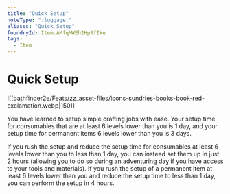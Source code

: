 ```yaml
---
title: "Quick Setup"
noteType: ":luggage:"
aliases: "Quick Setup"
foundryId: Item.AMfqMWEh2HpSfIku
tags:
  - Item
---
```


# Quick Setup
![[pathfinder2e/Feats/zz_asset-files/icons-sundries-books-book-red-exclamation.webp|150]]

You have learned to setup simple crafting jobs with ease. Your setup time for consumables that are at least 6 levels lower than you is 1 day, and your setup time for permanent items 6 levels lower than you is 3 days.

If you rush the setup and reduce the setup time for consumables at least 6 levels lower than you to less than 1 day, you can instead set them up in just 2 hours (allowing you to do so during an adventuring day if you have access to your tools and materials). If you rush the setup of a permanent item at least 6 levels lower than you and reduce the setup time to less than 1 day, you can perform the setup in 4 hours.
